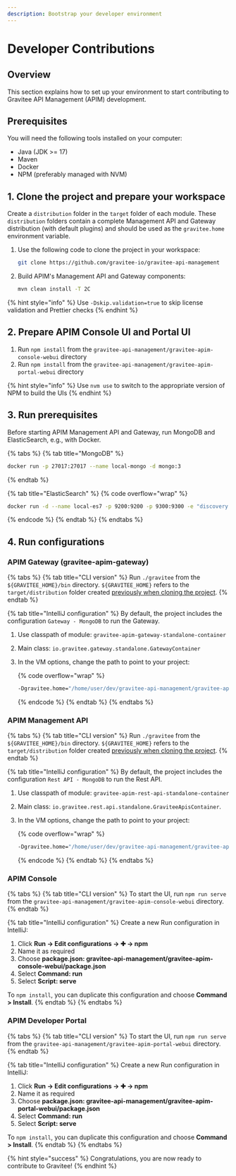 ```yaml
---
description: Bootstrap your developer environment
---
```


# Developer Contributions

## Overview

This section explains how to set up your environment to start contributing to Gravitee API Management (APIM) development.

## Prerequisites

You will need the following tools installed on your computer:

* Java (JDK >= 17)
* Maven
* Docker
* NPM (preferably managed with NVM)

## 1. Clone the project and prepare your workspace

Create a `distribution` folder in the `target` folder of each module. These `distribution` folders contain a complete Management API and Gateway distribution (with default plugins) and should be used as the `gravitee.home` environment variable.

1.  Use the following code to clone the project in your workspace:

    ```bash
    git clone https://github.com/gravitee-io/gravitee-api-management
    ```
2.  Build APIM's Management API and Gateway components:

    ```bash
    mvn clean install -T 2C
    ```

{% hint style="info" %}
Use `-Dskip.validation=true` to skip license validation and Prettier checks
{% endhint %}

## 2. Prepare APIM Console UI and Portal UI

1. Run `npm install` from the `gravitee-api-management/gravitee-apim-console-webui` directory
2. Run `npm install` from the `gravitee-api-management/gravitee-apim-portal-webui` directory

{% hint style="info" %}
Use `nvm use` to switch to the appropriate version of NPM to build the UIs
{% endhint %}

## 3. Run prerequisites

Before starting APIM Management API and Gateway, run MongoDB and ElasticSearch, e.g., with Docker.

{% tabs %}
{% tab title="MongoDB" %}
```sh
docker run -p 27017:27017 --name local-mongo -d mongo:3
```
{% endtab %}

{% tab title="ElasticSearch" %}
{% code overflow="wrap" %}
```sh
docker run -d --name local-es7 -p 9200:9200 -p 9300:9300 -e "discovery.type=single-node" docker.elastic.co/elasticsearch/elasticsearch:7.7.0
```
{% endcode %}
{% endtab %}
{% endtabs %}

## 4. Run configurations

### APIM Gateway (gravitee-apim-gateway)

{% tabs %}
{% tab title="CLI version" %}
Run `./gravitee` from the `${GRAVITEE_HOME}/bin` directory. `${GRAVITEE_HOME}` refers to the `target/distribution` folder created [previously when cloning the project](./#clone-the-project-and-prepare-your-workspace).
{% endtab %}

{% tab title="IntelliJ configuration" %}
By default, the project includes the configuration `Gateway - MongoDB` to run the Gateway.

1. Use classpath of module: `gravitee-apim-gateway-standalone-container`
2. Main class: `io.gravitee.gateway.standalone.GatewayContainer`
3.  In the VM options, change the path to point to your project:&#x20;

    {% code overflow="wrap" %}
    ```bash
    -Dgravitee.home="/home/user/dev/gravitee-api-management/gravitee-apim-gateway/gravitee-apim-gateway-standalone/gravitee-apim-gateway-standalone-distribution/target/distribution"
    ```
    {% endcode %}
{% endtab %}
{% endtabs %}

### APIM Management API

{% tabs %}
{% tab title="CLI version" %}
Run `./gravitee` from the `${GRAVITEE_HOME}/bin` directory. `${GRAVITEE_HOME}` refers to the `target/distribution` folder created [previously when cloning the project](./#clone-the-project-and-prepare-your-workspace).
{% endtab %}

{% tab title="IntelliJ configuration" %}
By default, the project includes the configuration `Rest API - MongoDB` to run the Rest API.

1. Use classpath of module: `gravitee-apim-rest-api-standalone-container`
2. Main class: `io.gravitee.rest.api.standalone.GraviteeApisContainer`.
3.  In the VM options, change the path to point to your project:&#x20;

    {% code overflow="wrap" %}
    ```bash
    -Dgravitee.home="/home/user/dev/gravitee-api-management/gravitee-apim-rest-api/gravitee-apim-rest-api-standalone/gravitee-apim-rest-api-standalone-distribution/target/distribution"
    ```
    {% endcode %}
{% endtab %}
{% endtabs %}

### APIM Console

{% tabs %}
{% tab title="CLI version" %}
To start the UI, run `npm run serve` from the `gravitee-api-management/gravitee-apim-console-webui` directory.
{% endtab %}

{% tab title="IntelliJ configuration" %}
Create a new Run configuration in IntelliJ:

1. Click **Run → Edit configurations → ✚ → npm**
2. Name it as required
3. Choose **package.json: gravitee-api-management/gravitee-apim-console-webui/package.json**
4. Select **Command: run**
5. Select **Script: serve**

To `npm install`, you can duplicate this configuration and choose **Command > Install**.
{% endtab %}
{% endtabs %}

### APIM Developer Portal

{% tabs %}
{% tab title="CLI version" %}
To start the UI, run `npm run serve` from the `gravitee-api-management/gravitee-apim-portal-webui` directory.
{% endtab %}

{% tab title="IntelliJ configuration" %}
Create a new Run configuration in IntelliJ:

1. Click **Run → Edit configurations → ✚ → npm**
2. Name it as required
3. Choose **package.json: gravitee-api-management/gravitee-apim-portal-webui/package.json**
4. Select **Command: run**
5. Select **Script: serve**

To `npm install`, you can duplicate this configuration and choose **Command > Install**.
{% endtab %}
{% endtabs %}

{% hint style="success" %}
Congratulations, you are now ready to contribute to Gravitee!
{% endhint %}
